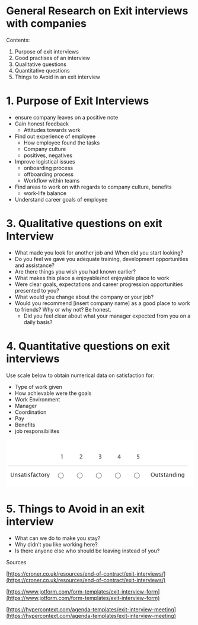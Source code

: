 # General Research on Exit interviews with companies

Contents:

1. Purpose of exit interviews
2. Good practises of an interview
3. Qualitative questions
4. Quantitative questions
5. Things to Avoid in an exit interview

# 1. Purpose of Exit Interviews

- ensure company leaves on a positive note
- Gain honest feedback
    - Attitudes towards work
- Find out experience of employee
    - How employee found the tasks
    - Company culture
    - positives, negatives
- Improve logistical issues
    - onboarding process
    - offboarding process
    - Workflow within teams
- Find areas to work on with regards to company culture, benefits
    - work-life balance
- Understand career goals of employee

# 3. Qualitative questions on exit Interview

- What made you look for another job and When did you start looking?
- Do you feel we gave you adequate training, development opportunities and assistance?
- Are there things you wish you had known earlier?
- What makes this place a enjoyable/not enjoyable place to work
- Were clear goals, expectations and career progression opportunities presented to you?
- What would you change about the company or your job?
- Would you recommend [insert company name] as a good place to work to friends? Why or why not? Be honest.
    - Did you feel clear about what your manager expected from you on a daily basis?

# 4. Quantitative questions on exit interviews

Use scale below to obtain numerical data on satisfaction for:

- Type of work given
- How achievable were the goals
- Work Environment
- Manager
- Coordination
- Pay
- Benefits
- job responsibilites

![Untitled](General%20Research%20on%20Exit%20interviews%20with%20companies%20c44012bedec94d39b8db6d15997dc296/Untitled.png)

# 5. Things to Avoid in an exit interview

- What can we do to make you stay?
- Why didn’t you like working here?
- Is there anyone else who should be leaving instead of you?

Sources

[https://croner.co.uk/resources/end-of-contract/exit-interviews/](https://croner.co.uk/resources/end-of-contract/exit-interviews/)

[https://www.jotform.com/form-templates/exit-interview-form](https://www.jotform.com/form-templates/exit-interview-form)

[https://hypercontext.com/agenda-templates/exit-interview-meeting](https://hypercontext.com/agenda-templates/exit-interview-meeting)